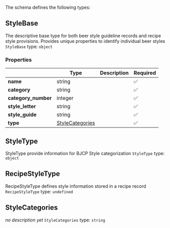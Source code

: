 The schema defines the following types:

## StyleBase
The descriptive base type for both beer style guideline records and recipe style provisions. Provides unique properties to identify individual beer styles
`StyleBase` type: `object`

### Properties

|   |Type|Description|Required|
|---|----|-----------|--------|
| **name** | string|  | :white_check_mark: |
| **category** | string|  | :white_check_mark: |
| **category_number** | integer|  | :white_check_mark: |
| **style_letter** | string|  | :white_check_mark: |
| **style_guide** | string|  | :white_check_mark: |
| **type** | [StyleCategories](#stylecategories)|  | :white_check_mark: |

## StyleType
StyleType provide information for BJCP Style categorization
`StyleType` type: `object`


## RecipeStyleType
RecipeStyleType defines style information stored in a recipe record
`RecipeStyleType` type: `undefined`


## StyleCategories
*no description yet*
`StyleCategories` type: `string`


